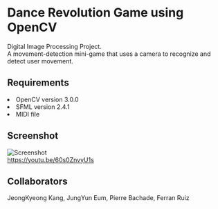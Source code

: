 # Dance Revolution Game using OpenCV

Digital Image Processing Project.<br/>
A movement-detection mini-game that uses a camera to recognize and detect user movement.


## Requirements
<li>OpenCV version 3.0.0</li>
<li>SFML version 2.4.1</li>
<li>MIDI file</li>


## Screenshot
![Screenshot](https://github.com/jeongkyeong/dance-revolution-game-and-OpenCV/blob/master/Screenshot.png)
<br><https://youtu.be/60s0ZnvyU1s>

## Collaborators 
JeongKyeong Kang, JungYun Eum, Pierre Bachade, Ferran Ruiz
